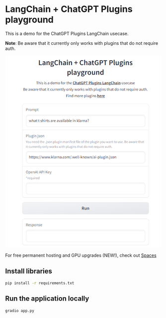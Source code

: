 # LangChain + ChatGPT Plugins playground

This is a demo for the ChatGPT Plugins LangChain usecase.

**Note**: Be aware that it currently only works with plugins that do not require auth.

![demo](images/demo.png)

For free permanent hosting and GPU upgrades (NEW!), check out [Spaces](https://huggingface.co/spaces)

## Install libraries

```bash
pip install -r requirements.txt
```

## Run the application locally

```bash
gradio app.py
```
